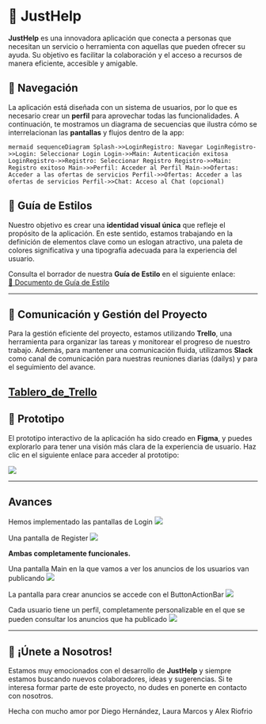 # 🌟 JustHelp

**JustHelp** es una innovadora aplicación que conecta a personas que necesitan un servicio o herramienta con aquellas que pueden ofrecer su ayuda. Su objetivo es facilitar la colaboración y el acceso a recursos de manera eficiente, accesible y amigable.


## 🧭 Navegación

La aplicación está diseñada con un sistema de usuarios, por lo que es necesario crear un **perfil** para aprovechar todas las funcionalidades. A continuación, te mostramos un diagrama de secuencias que ilustra cómo se interrelacionan las **pantallas** y flujos dentro de la app:

```mermaid sequenceDiagram Splash->>LoginRegistro: Navegar LoginRegistro->>Login: Seleccionar Login Login->>Main: Autenticación exitosa LoginRegistro->>Registro: Seleccionar Registro Registro->>Main: Registro exitoso Main->>Perfil: Acceder al Perfil Main->>Ofertas: Acceder a las ofertas de servicios Perfil->>Ofertas: Acceder a las ofertas de servicios Perfil->>Chat: Acceso al Chat (opcional) ```
## 🎨 Guía de Estilos

Nuestro objetivo es crear una **identidad visual única** que refleje el propósito de la aplicación. En este sentido, estamos trabajando en la definición de elementos clave como un eslogan atractivo, una paleta de colores significativa y una tipografía adecuada para la experiencia del usuario.

Consulta el borrador de nuestra **Guía de Estilo** en el siguiente enlace:      
[📝 Documento de Guía de Estilo](https://docs.google.com/document/d/1To0nNd6fP_WXIR3FwjGGhG-NOePMouthCsHCJ_IShss/edit?usp=sharing)
    
---   
## 📅 Comunicación y Gestión del Proyecto

Para la gestión eficiente del proyecto, estamos utilizando **Trello**, una herramienta para organizar las tareas y monitorear el progreso de nuestro trabajo. Además, para mantener una comunicación fluida, utilizamos **Slack** como canal de comunicación para nuestras reuniones diarias (dailys) y para el seguimiento del avance.

[ Tablero_de_Trello](https://trello.com/invite/b/6751730388e69d7bfda0d0b7/ATTI2766aa5779fe8fd042ab8ea5516d7bce6B4A2557/app-de-servicios)
---   
## 📱 Prototipo

El prototipo interactivo de la aplicación ha sido creado en **Figma**, y puedes explorarlo para tener una visión más clara de la experiencia de usuario. Haz clic en el siguiente enlace para acceder al prototipo:

<a href="https://www.figma.com/design/rrjd66D3OZdLlEksg2UDdk/JustHelp?node-id=0-1&t=h8fBRFVcTNyGL8Zr-1"><img src="img/figma.png"></a>
    
---
##  Avances
Hemos implementado las pantallas de Login <img src="img/login.png">

Una pantalla de Register <img src="img/register.png">

**Ambas completamente funcionales.**

Una pantalla Main en la que vamos a ver los anuncios de los usuarios van publicando <img src="img/main.png">


La pantalla para crear anuncios se accede con el ButtonActionBar <img src="img/ofrezco.png">

Cada usuario tiene un perfil, completamente personalizable en el que se pueden consultar los anuncios que ha publicado <img src="img/perfil.png">




---   
## 🚀 ¡Únete a Nosotros!

Estamos muy emocionados con el desarrollo de **JustHelp** y siempre estamos buscando nuevos colaboradores, ideas y sugerencias. Si te interesa formar parte de este proyecto, no dudes en ponerte en contacto con nosotros.

Hecha con mucho amor por Diego Hernández, Laura Marcos y Alex Riofrio